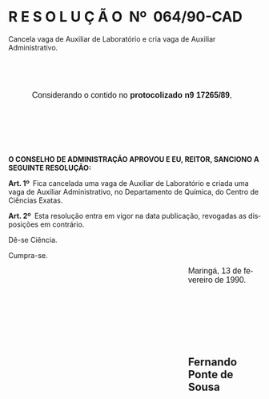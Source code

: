 <body lang=PT-BR style='tab-interval:35.45pt'>

<div class=Section1>

<h1><![if !supportEmptyParas]>&nbsp;<![endif]><o:p></o:p></h1>

<h1>R E S O L U Ç Ã O<span style="mso-spacerun: yes">  </span>Nº<span
style="mso-spacerun: yes">  </span>064/90-CAD</h1>

<p class=MsoBodyTextIndent3>Cancela vaga de Auxiliar de Laboratório e cria vaga
de Auxiliar Administrativo.­</p>

<p class=MsoNormal style='text-indent:35.45pt'><span style='font-size:12.0pt;
mso-bidi-font-size:10.0pt;font-family:Arial'><![if !supportEmptyParas]>&nbsp;<![endif]><o:p></o:p></span></p>

<p class=MsoNormal style='text-indent:35.45pt'><span style='font-size:12.0pt;
mso-bidi-font-size:10.0pt;font-family:Arial'><![if !supportEmptyParas]>&nbsp;<![endif]><o:p></o:p></span></p>

<p class=MsoNormal style='text-indent:35.45pt'><span style='font-size:12.0pt;
mso-bidi-font-size:10.0pt;font-family:Arial'>Considerando o contido no <b>protocolizado
n9 17265/89</b>,<o:p></o:p></span></p>

<p class=MsoNormal style='text-indent:35.45pt'><span style='font-size:12.0pt;
mso-bidi-font-size:10.0pt;font-family:Arial'><![if !supportEmptyParas]>&nbsp;<![endif]><o:p></o:p></span></p>

<p class=MsoNormal style='text-indent:35.45pt'><span style='font-size:12.0pt;
mso-bidi-font-size:10.0pt;font-family:Arial'><![if !supportEmptyParas]>&nbsp;<![endif]><o:p></o:p></span></p>

<p class=MsoNormal style='text-indent:35.45pt'><span style='font-size:12.0pt;
mso-bidi-font-size:10.0pt;font-family:Arial'><![if !supportEmptyParas]>&nbsp;<![endif]><o:p></o:p></span></p>

<p class=MsoBodyTextIndent><b>O CONSELHO DE ADMINISTRAÇÃO APROVOU E EU, REITOR,
SANCIONO A SEGUINTE RESOLUÇÃO:<o:p></o:p></b></p>

<p class=MsoBodyTextIndent style='margin-bottom:0cm;margin-bottom:.0001pt'><b>Art.
1º<span style="mso-spacerun: yes">  </span></b>Fica cancelada uma vaga de
Auxiliar de Laboratório e criada uma vaga de Auxiliar Administrativo, no
Departamento ­de Química, do Centro de Ciências Exatas.</p>

<p class=MsoBodyTextIndent2 style='text-align:justify'><b>Art. 2º </b><span
style="mso-spacerun: yes"> </span>Esta resolução entra em vigor na data
publicação, revogadas as disposições em contrário. </p>

<p class=MsoBodyTextIndent2>Dê-se Ciência.</p>

<p class=MsoBodyTextIndent2>Cumpra-se.</p>

<p class=MsoNormal style='margin-left:269.35pt'><span style='font-size:12.0pt;
mso-bidi-font-size:10.0pt;font-family:Arial'>Maringá, 13 de fevereiro de 1990.<o:p></o:p></span></p>

<p class=MsoNormal style='margin-left:187.1pt'><span style='font-size:12.0pt;
mso-bidi-font-size:10.0pt;font-family:Arial'><![if !supportEmptyParas]>&nbsp;<![endif]><o:p></o:p></span></p>

<p class=MsoNormal style='margin-left:187.1pt'><span style='font-size:12.0pt;
mso-bidi-font-size:10.0pt;font-family:Arial'><![if !supportEmptyParas]>&nbsp;<![endif]><o:p></o:p></span></p>

<p class=MsoNormal style='margin-left:187.1pt'><span style='font-size:12.0pt;
mso-bidi-font-size:10.0pt;font-family:Arial'><![if !supportEmptyParas]>&nbsp;<![endif]><o:p></o:p></span></p>

<p class=MsoNormal style='margin-left:187.1pt'><span style='font-size:12.0pt;
mso-bidi-font-size:10.0pt;font-family:Arial'><![if !supportEmptyParas]>&nbsp;<![endif]><o:p></o:p></span></p>

<h2 style='margin-top:0cm;margin-right:0cm;margin-bottom:0cm;margin-left:269.35pt;
margin-bottom:.0001pt'>Fernando Ponte de Sousa</h2>

</div>

</body>
